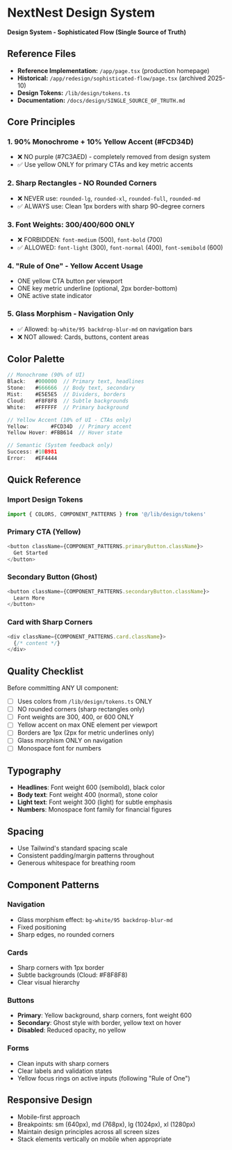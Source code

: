 # NextNest Design System

**Design System - Sophisticated Flow (Single Source of Truth)**

## Reference Files

- **Reference Implementation:** `/app/page.tsx` (production homepage)
- **Historical:** `/app/redesign/sophisticated-flow/page.tsx` (archived 2025-10)
- **Design Tokens:** `/lib/design/tokens.ts`
- **Documentation:** `/docs/design/SINGLE_SOURCE_OF_TRUTH.md`

## Core Principles

### 1. 90% Monochrome + 10% Yellow Accent (#FCD34D)
- ❌ NO purple (#7C3AED) - completely removed from design system
- ✅ Use yellow ONLY for primary CTAs and key metric accents

### 2. Sharp Rectangles - NO Rounded Corners
- ❌ NEVER use: `rounded-lg`, `rounded-xl`, `rounded-full`, `rounded-md`
- ✅ ALWAYS use: Clean 1px borders with sharp 90-degree corners

### 3. Font Weights: 300/400/600 ONLY
- ❌ FORBIDDEN: `font-medium` (500), `font-bold` (700)
- ✅ ALLOWED: `font-light` (300), `font-normal` (400), `font-semibold` (600)

### 4. "Rule of One" - Yellow Accent Usage
- ONE yellow CTA button per viewport
- ONE key metric underline (optional, 2px border-bottom)
- ONE active state indicator

### 5. Glass Morphism - Navigation Only
- ✅ Allowed: `bg-white/95 backdrop-blur-md` on navigation bars
- ❌ NOT allowed: Cards, buttons, content areas

## Color Palette

```typescript
// Monochrome (90% of UI)
Black:   #000000  // Primary text, headlines
Stone:   #666666  // Body text, secondary
Mist:    #E5E5E5  // Dividers, borders
Cloud:   #F8F8F8  // Subtle backgrounds
White:   #FFFFFF  // Primary background

// Yellow Accent (10% of UI - CTAs only)
Yellow:       #FCD34D  // Primary accent
Yellow Hover: #FBB614  // Hover state

// Semantic (System feedback only)
Success: #10B981
Error:   #EF4444
```

## Quick Reference

### Import Design Tokens
```typescript
import { COLORS, COMPONENT_PATTERNS } from '@/lib/design/tokens'
```

### Primary CTA (Yellow)
```typescript
<button className={COMPONENT_PATTERNS.primaryButton.className}>
  Get Started
</button>
```

### Secondary Button (Ghost)
```typescript
<button className={COMPONENT_PATTERNS.secondaryButton.className}>
  Learn More
</button>
```

### Card with Sharp Corners
```typescript
<div className={COMPONENT_PATTERNS.card.className}>
  {/* content */}
</div>
```

## Quality Checklist

Before committing ANY UI component:
- [ ] Uses colors from `/lib/design/tokens.ts` ONLY
- [ ] NO rounded corners (sharp rectangles only)
- [ ] Font weights are 300, 400, or 600 ONLY
- [ ] Yellow accent on max ONE element per viewport
- [ ] Borders are 1px (2px for metric underlines only)
- [ ] Glass morphism ONLY on navigation
- [ ] Monospace font for numbers

## Typography

- **Headlines**: Font weight 600 (semibold), black color
- **Body text**: Font weight 400 (normal), stone color
- **Light text**: Font weight 300 (light) for subtle emphasis
- **Numbers**: Monospace font family for financial figures

## Spacing

- Use Tailwind's standard spacing scale
- Consistent padding/margin patterns throughout
- Generous whitespace for breathing room

## Component Patterns

### Navigation
- Glass morphism effect: `bg-white/95 backdrop-blur-md`
- Fixed positioning
- Sharp edges, no rounded corners

### Cards
- Sharp corners with 1px border
- Subtle backgrounds (Cloud: #F8F8F8)
- Clear visual hierarchy

### Buttons
- **Primary**: Yellow background, sharp corners, font weight 600
- **Secondary**: Ghost style with border, yellow text on hover
- **Disabled**: Reduced opacity, no yellow

### Forms
- Clean inputs with sharp corners
- Clear labels and validation states
- Yellow focus rings on active inputs (following "Rule of One")

## Responsive Design

- Mobile-first approach
- Breakpoints: sm (640px), md (768px), lg (1024px), xl (1280px)
- Maintain design principles across all screen sizes
- Stack elements vertically on mobile when appropriate
